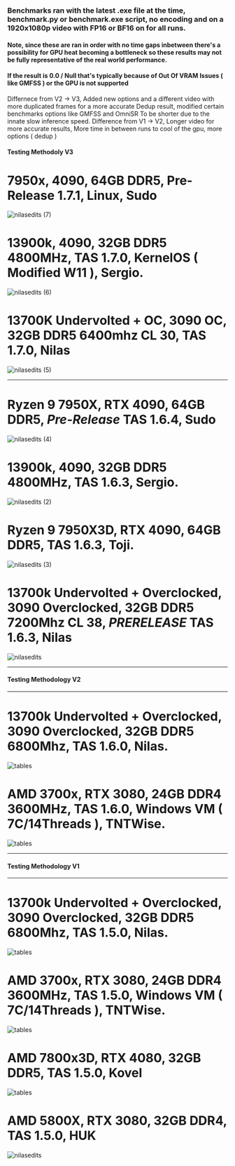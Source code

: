 ### Benchmarks ran with the latest .exe file at the time, benchmark.py or benchmark.exe script, no encoding and on a 1920x1080p video with FP16 or BF16 on for all runs.

#### Note, since these are ran in order with no time gaps inbetween there's a possibility for GPU heat becoming a bottleneck so these results may not be fully representative of the real world performance.

#### If the result is 0.0 / Null that's typically because of Out Of VRAM Issues ( like GMFSS ) or the GPU is not supported

Differnece from V2 -> V3, Added new options and a different video with more duplicated frames for a more accurate Dedup result, modified certain benchmarks options like GMFSS and OmniSR To be shorter due to the innate slow inference speed.
Difference from V1 -> V2, Longer video for more accurate results, More time in between runs to cool of the gpu, more options ( dedup )

#### Testing Methodoly V3

# 7950x, 4090, 64GB DDR5, Pre-Release 1.7.1, Linux, Sudo
![nilasedits (7)](https://github.com/NevermindNilas/TheAnimeScripter/assets/128264457/8adf6915-9d38-4ab8-8492-c8d74107b118)


# 13900k, 4090, 32GB DDR5 4800MHz, TAS 1.7.0, KernelOS ( Modified W11 ), Sergio.
![nilasedits (6)](https://github.com/NevermindNilas/TheAnimeScripter/assets/128264457/b91efa6f-e9a8-4a80-b523-76886fcb7f25)


# 13700K Undervolted + OC, 3090 OC, 32GB DDR5 6400mhz CL 30, TAS 1.7.0, Nilas
![nilasedits (5)](https://github.com/NevermindNilas/TheAnimeScripter/assets/128264457/053915c5-9530-4629-a925-4e685311b11c)

-------------------------------------------------------------------------------------------------------------
# Ryzen 9 7950X, RTX 4090, 64GB DDR5, *Pre-Release* TAS 1.6.4, Sudo
![nilasedits (4)](https://github.com/NevermindNilas/TheAnimeScripter/assets/128264457/0be8254e-94b8-4106-a1ac-5a44d68bf4fa)

# 13900k, 4090, 32GB DDR5 4800MHz, TAS 1.6.3, Sergio.
![nilasedits (2)](https://github.com/NevermindNilas/TheAnimeScripter/assets/128264457/2b3901f8-662f-4e83-8704-f49e1ab42549)

# Ryzen 9 7950X3D, RTX 4090, 64GB DDR5, TAS 1.6.3, Toji.
![nilasedits (3)](https://github.com/NevermindNilas/TheAnimeScripter/assets/128264457/302976cd-7b2b-4cfa-a7d4-41aa3384014b)


# 13700k Undervolted + Overclocked, 3090 Overclocked, 32GB DDR5 7200Mhz CL 38, *PRERELEASE* TAS 1.6.3, Nilas
![nilasedits](https://github.com/NevermindNilas/TheAnimeScripter/assets/128264457/67ae29a1-deac-4ced-964c-47a50400cd8e)

-------------------------------------------------------------------------------------------------------------
#### Testing Methodology V2
-------------------------------------------------------------------------------------------------------------

# 13700k Undervolted + Overclocked, 3090 Overclocked, 32GB DDR5 6800Mhz, TAS 1.6.0, Nilas.

![tables](https://github.com/NevermindNilas/TheAnimeScripter/assets/128264457/a00d7d09-e6d1-4f94-8824-068a9f2f2213)

# AMD 3700x, RTX 3080, 24GB DDR4 3600MHz, TAS 1.6.0, Windows VM ( 7C/14Threads ), TNTWise.

![tables](https://github.com/NevermindNilas/TheAnimeScripter/assets/128264457/b7ca8ced-b034-4ef1-8218-2ed5cd0842c1)


-------------------------------------------------------------------------------------------------------------
#### Testing Methodology V1
-------------------------------------------------------------------------------------------------------------

# 13700k Undervolted + Overclocked, 3090 Overclocked, 32GB DDR5 6800Mhz, TAS 1.5.0, Nilas.

![tables](https://github.com/NevermindNilas/TheAnimeScripter/assets/128264457/887177e2-f356-4640-b5d7-abf2e3056071)

# AMD 3700x, RTX 3080, 24GB DDR4 3600MHz, TAS 1.5.0, Windows VM ( 7C/14Threads ), TNTWise.

![tables](https://github.com/NevermindNilas/TheAnimeScripter/assets/128264457/71a326d5-6f6a-404a-93b6-bdf19a56b385)


# AMD 7800x3D, RTX 4080, 32GB DDR5, TAS 1.5.0, Kovel

![tables](https://cdn.discordapp.com/attachments/1208539289328025621/1224397781205127359/image.png?ex=661d584b&is=660ae34b&hm=fe8baf72d44b733873073729e22c50efdf63a094c3d1f1da98220e8583eb18c0&)


# AMD 5800X, RTX 3080, 32GB DDR4, TAS 1.5.0, HUK

![nilasedits](https://github.com/NevermindNilas/TheAnimeScripter/assets/128264457/7a0cfd32-3083-4f15-a88d-3876962106a4)
